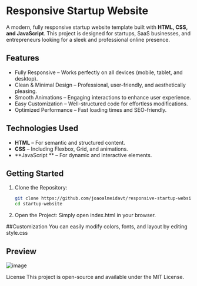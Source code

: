 # Responsive Startup Website  

A modern, fully responsive startup website template built with **HTML, CSS, and JavaScript**. This project is designed for startups, SaaS businesses, and entrepreneurs looking for a sleek and professional online presence.  

## Features  

- Fully Responsive – Works perfectly on all devices (mobile, tablet, and desktop).  
- Clean & Minimal Design – Professional, user-friendly, and aesthetically pleasing.  
- Smooth Animations – Engaging interactions to enhance user experience.  
- Easy Customization – Well-structured code for effortless modifications.  
- Optimized Performance – Fast loading times and SEO-friendly.  

## Technologies Used  

- **HTML** – For semantic and structured content.  
- **CSS** – Including Flexbox, Grid, and animations.  
- **JavaScript ** – For dynamic and interactive elements.  


## Getting Started  

1. Clone the Repository:  
   ```sh
   git clone https://github.com/joaoalmeidavt/responsive-startup-website.git
   cd startup-website
2. Open the Project:
Simply open index.html in your browser.

##Customization
You can easily modify colors, fonts, and layout by editing style.css

## Preview 
![image](https://github.com/user-attachments/assets/72ff8771-3087-4dd9-942e-ca17b1ad7c1b)

License
This project is open-source and available under the MIT License.



